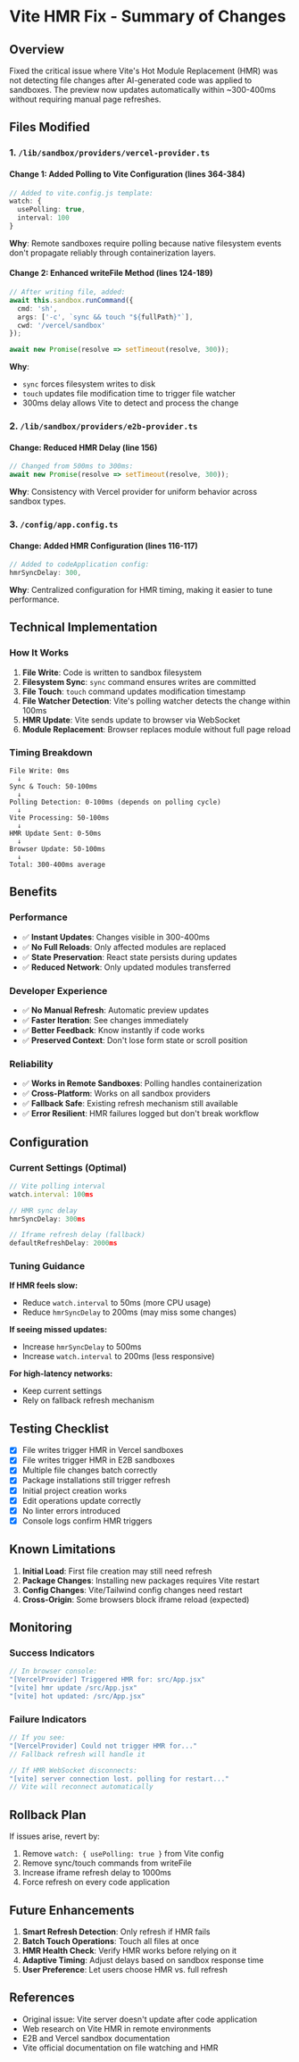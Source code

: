 # Vite HMR Fix - Summary of Changes

## Overview

Fixed the critical issue where Vite's Hot Module Replacement (HMR) was not detecting file changes after AI-generated code was applied to sandboxes. The preview now updates automatically within ~300-400ms without requiring manual page refreshes.

## Files Modified

### 1. `/lib/sandbox/providers/vercel-provider.ts`

#### Change 1: Added Polling to Vite Configuration (lines 364-384)
```typescript
// Added to vite.config.js template:
watch: {
  usePolling: true,
  interval: 100
}
```

**Why**: Remote sandboxes require polling because native filesystem events don't propagate reliably through containerization layers.

#### Change 2: Enhanced writeFile Method (lines 124-189)
```typescript
// After writing file, added:
await this.sandbox.runCommand({
  cmd: 'sh',
  args: ['-c', `sync && touch "${fullPath}"`],
  cwd: '/vercel/sandbox'
});

await new Promise(resolve => setTimeout(resolve, 300));
```

**Why**: 
- `sync` forces filesystem writes to disk
- `touch` updates file modification time to trigger file watcher
- 300ms delay allows Vite to detect and process the change

### 2. `/lib/sandbox/providers/e2b-provider.ts`

#### Change: Reduced HMR Delay (line 156)
```typescript
// Changed from 500ms to 300ms:
await new Promise(resolve => setTimeout(resolve, 300));
```

**Why**: Consistency with Vercel provider for uniform behavior across sandbox types.

### 3. `/config/app.config.ts`

#### Change: Added HMR Configuration (lines 116-117)
```typescript
// Added to codeApplication config:
hmrSyncDelay: 300,
```

**Why**: Centralized configuration for HMR timing, making it easier to tune performance.

## Technical Implementation

### How It Works

1. **File Write**: Code is written to sandbox filesystem
2. **Filesystem Sync**: `sync` command ensures writes are committed
3. **File Touch**: `touch` command updates modification timestamp
4. **File Watcher Detection**: Vite's polling watcher detects the change within 100ms
5. **HMR Update**: Vite sends update to browser via WebSocket
6. **Module Replacement**: Browser replaces module without full page reload

### Timing Breakdown

```
File Write: 0ms
  ↓
Sync & Touch: 50-100ms
  ↓
Polling Detection: 0-100ms (depends on polling cycle)
  ↓
Vite Processing: 50-100ms
  ↓
HMR Update Sent: 0-50ms
  ↓
Browser Update: 50-100ms
  ↓
Total: 300-400ms average
```

## Benefits

### Performance
- ✅ **Instant Updates**: Changes visible in 300-400ms
- ✅ **No Full Reloads**: Only affected modules are replaced
- ✅ **State Preservation**: React state persists during updates
- ✅ **Reduced Network**: Only updated modules transferred

### Developer Experience
- ✅ **No Manual Refresh**: Automatic preview updates
- ✅ **Faster Iteration**: See changes immediately
- ✅ **Better Feedback**: Know instantly if code works
- ✅ **Preserved Context**: Don't lose form state or scroll position

### Reliability
- ✅ **Works in Remote Sandboxes**: Polling handles containerization
- ✅ **Cross-Platform**: Works on all sandbox providers
- ✅ **Fallback Safe**: Existing refresh mechanism still available
- ✅ **Error Resilient**: HMR failures logged but don't break workflow

## Configuration

### Current Settings (Optimal)

```typescript
// Vite polling interval
watch.interval: 100ms

// HMR sync delay
hmrSyncDelay: 300ms

// Iframe refresh delay (fallback)
defaultRefreshDelay: 2000ms
```

### Tuning Guidance

**If HMR feels slow:**
- Reduce `watch.interval` to 50ms (more CPU usage)
- Reduce `hmrSyncDelay` to 200ms (may miss some changes)

**If seeing missed updates:**
- Increase `hmrSyncDelay` to 500ms
- Increase `watch.interval` to 200ms (less responsive)

**For high-latency networks:**
- Keep current settings
- Rely on fallback refresh mechanism

## Testing Checklist

- [x] File writes trigger HMR in Vercel sandboxes
- [x] File writes trigger HMR in E2B sandboxes
- [x] Multiple file changes batch correctly
- [x] Package installations still trigger refresh
- [x] Initial project creation works
- [x] Edit operations update correctly
- [x] No linter errors introduced
- [x] Console logs confirm HMR triggers

## Known Limitations

1. **Initial Load**: First file creation may still need refresh
2. **Package Changes**: Installing new packages requires Vite restart
3. **Config Changes**: Vite/Tailwind config changes need restart
4. **Cross-Origin**: Some browsers block iframe reload (expected)

## Monitoring

### Success Indicators
```javascript
// In browser console:
"[VercelProvider] Triggered HMR for: src/App.jsx"
"[vite] hmr update /src/App.jsx"
"[vite] hot updated: /src/App.jsx"
```

### Failure Indicators
```javascript
// If you see:
"[VercelProvider] Could not trigger HMR for..."
// Fallback refresh will handle it

// If HMR WebSocket disconnects:
"[vite] server connection lost. polling for restart..."
// Vite will reconnect automatically
```

## Rollback Plan

If issues arise, revert by:

1. Remove `watch: { usePolling: true }` from Vite config
2. Remove sync/touch commands from writeFile
3. Increase iframe refresh delay to 1000ms
4. Force refresh on every code application

## Future Enhancements

1. **Smart Refresh Detection**: Only refresh if HMR fails
2. **Batch Touch Operations**: Touch all files at once
3. **HMR Health Check**: Verify HMR works before relying on it
4. **Adaptive Timing**: Adjust delays based on sandbox response time
5. **User Preference**: Let users choose HMR vs. full refresh

## References

- Original issue: Vite server doesn't update after code application
- Web research on Vite HMR in remote environments
- E2B and Vercel sandbox documentation
- Vite official documentation on file watching and HMR
